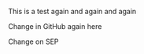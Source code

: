 This is a test again and again and again

Change in GitHub again here

Change on SEP

<!--stackedit_data:
eyJoaXN0b3J5IjpbMjEyNDM2NzY0LC0xMjA0Mzc0MTY1LC02Nz
U5NjIyMTldfQ==
-->